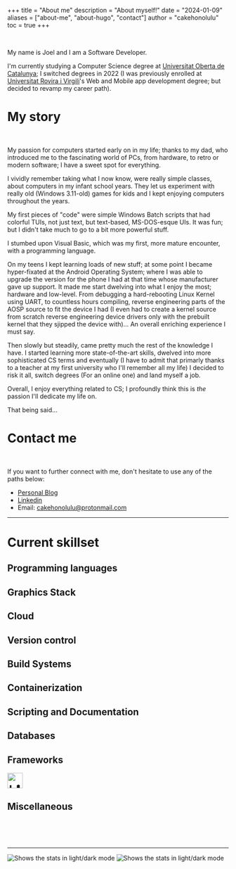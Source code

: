 +++
title = "About me"
description = "About myself!"
date = "2024-01-09"
aliases = ["about-me", "about-hugo", "contact"]
author = "cakehonolulu"
toc = true
+++

<br>

My name is Joel and I am a Software Developer.

I'm currently studying a Computer Science degree at [Universitat Oberta de Catalunya](https://www.uoc.edu/); I switched degrees in 2022 (I was previously enrolled at [Universitat Rovira i Virgili](https://www.urv.cat/)'s Web and Mobile app development degree; but decided to revamp my career path).

# My story

<br>

My passion for computers started early on in my life; thanks to my dad, who introduced me to the fascinating world of PCs, from hardware, to retro or modern software; I have a sweet spot for everything.

I vividly remember taking what I now know, were really simple classes, about computers in my infant school years. They let us experiment with really old (Windows 3.11-old) games for kids and I kept enjoying computers throughout the years.

My first pieces of "code" were simple Windows Batch scripts that had colorful TUIs, not just text, but text-based, MS-DOS-esque UIs. It was fun; but I didn't take much to go to a bit more powerful stuff.

I stumbed upon Visual Basic, which was my first, more mature encounter, with a programming language.

On my teens I kept learning loads of new stuff; at some point I became hyper-fixated at the Android Operating System; where I was able to upgrade the version for the phone I had at that time whose manufacturer gave up support. It made me start dwelving into what I enjoy the most; hardware and low-level. From debugging a hard-rebooting Linux Kernel using UART, to countless hours compiling, reverse engineering parts of the AOSP source to fit the device I had (I even had to create a kernel source from scratch reverse engineering device drivers only with the prebuilt kernel that they sjipped the device with)... An overall enriching experience I must say.

Then slowly but steadily, came pretty much the rest of the knowledge I have. I started learning more state-of-the-art skills, dwelved into more sophisticated CS terms and eventually (I have to admit that primarly thanks to a teacher at my first university who I'll remember all my life) I decided to risk it all, switch degrees (For an online one) and land myself a job.

Overall, I enjoy everything related to CS; I profoundly think this is *the* passion I'll dedicate my life on.

That being said...

# Contact me

<br>

If you want to further connect with me, don't hesitate to use any of the paths below:

* [Personal Blog](https://cakehonolulu.github.io)
* [Linkedin](https://www.linkedin.com/in/joel-bueno-calvache)
* Email: cakehonolulu@protonmail.com

---

# Current skillset

## Programming languages

<div class="abilities" style="font-size: 40px; letter-spacing: -11.5px;"> 
<i class="devicon-c-line-wordmark"></i>
<i class="devicon-cplusplus-line"></i>
<i class="devicon-python-plain-wordmark"></i>
<i class="devicon-java-plain-wordmark"></i>
<i class="devicon-rust-plain"></i>
<i class="devicon-html5-plain-wordmark"></i>
<i class="devicon-css3-plain-wordmark"></i>
<i class="devicon-javascript-plain"></i>
<i class="devicon-typescript-plain"></i>
<i class="devicon-dot-net-plain-wordmark"></i>
</div>

## Graphics Stack

<div class="abilities" style="font-size: 40px; letter-spacing: -11.5px;">
<i class="devicon-opengl-plain"></i>
<i class="devicon-sdl-plain"></i>
</div>

## Cloud

<div class="abilities" style="font-size: 40px; letter-spacing: -11.5px;">
<i class="devicon-amazonwebservices-plain"></i>
</div>

## Version control

<div class="abilities" style="font-size: 40px; letter-spacing: -7.5px;">
<i class="devicon-git-plain-wordmark"></i>
<i class="devicon-subversion-original"></i>
</div>

## Build Systems

<div class="abilities" style="font-size: 40px; letter-spacing: -7.5px;">
<i class="devicon-cmake-plain"></i>
<i class="devicon-gradle-plain"></i>
</div>

## Containerization

<div class="abilities" style="font-size: 40px; letter-spacing: -7.5px;">
<i class="devicon-docker-plain-wordmark"></i>
</div>

## Scripting and Documentation

<div class="abilities" style="font-size: 40px; letter-spacing: -11.5px;"> 
<i class="devicon-markdown-original"></i>
<i class="devicon-bash-plain"></i>
<i class="devicon-linux-plain"></i>
<i class="devicon-latex-original"></i>
</div>

## Databases

<div class="abilities" style="font-size: 40px; letter-spacing: -11.5px;"> 
<i class="devicon-mysql-plain-wordmark"></i>
<i class="devicon-mongodb-plain-wordmark"></i>
</div>

## Frameworks

<div class="abilities" style="font-size: 40px; letter-spacing: -11.5px;"> 
<i class="devicon-spring-plain-wordmark"></i>
<img alt="Hibernate Framework" src="https://design.jboss.org/hibernate/logo/final/hibernate_icon_whitebkg_256px.png" width="35" height="35" />
<i class="devicon-angularjs-plain"></i>
<i class="devicon-nodejs-plain"></i>
<i class="devicon-npm-original-wordmark"></i>
<i class="devicon-apachekafka-original"></i>
<i class="devicon-bootstrap-plain-wordmark"></i>
</div>

## Miscellaneous

<div class="abilities" style="font-size: 40px; letter-spacing: -11.5px;">
<i class="devicon-jenkins-plain"></i>
<i class="devicon-jira-plain-wordmark"></i>
<br>
</div>

---

<picture>
  <img alt="Shows the stats in light/dark mode" src="https://api.githubtrends.io/user/svg/cakehonolulu/langs?time_range=one_year&use_percent=True&include_private=True&theme=dark">
</picture>

<picture>
  <img alt="Shows the stats in light/dark mode" src="https://api.githubtrends.io/user/svg/cakehonolulu/repos?time_range=six_months&include_private=True&group=private&theme=dark">
</picture>
  
